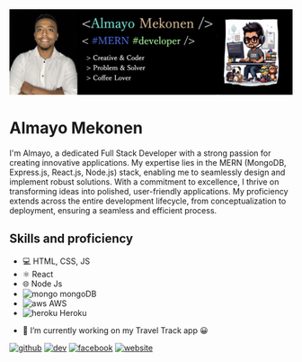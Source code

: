 <img src="https://github.com/almayomekonen/almayomekonen/blob/main/almayopop.png">

# Almayo Mekonen
I'm Almayo, a dedicated
Full Stack Developer with a strong passion for creating innovative applications. My expertise lies in the MERN (MongoDB, Express.js, React.js, Node.js) stack, enabling me to seamlessly design and implement robust solutions.
With a commitment to excellence, I thrive on transforming ideas into polished, user-friendly applications. My proficiency extends across the entire development lifecycle, from conceptualization to deployment, ensuring a seamless and efficient process.

## Skills and proficiency 
* 💻 HTML, CSS, JS
* ⚛️ React
* 🌐 Node Js
* <img width="29" src='https://cdn.iconscout.com/icon/free/png-512/free-mongodb-5-1175140.png?f=webp&w=512' alt='mongo'>  mongoDB 
* <img width="29px" src='https://upload.wikimedia.org/wikipedia/commons/thumb/5/5c/AWS_Simple_Icons_AWS_Cloud.svg/1024px-AWS_Simple_Icons_AWS_Cloud.svg.png' alt='aws'> AWS
* <img width="29" src='https://cdn.iconscout.com/icon/free/png-512/free-heroku-11-1175214.png?f=webp&w=512' alt='heroku'> Heroku


- 🔭 I’m currently working on my Travel Track app 😀 


[<img src='https://cdn.jsdelivr.net/npm/simple-icons@3.0.1/icons/github.svg' alt='github' height='40'>](https://github.com/almayomekonen)  [<img src='https://cdn.jsdelivr.net/npm/simple-icons@3.0.1/icons/dev-dot-to.svg' alt='dev' height='40'>](https://dev.to/almayomekonen)  [<img src='https://cdn.jsdelivr.net/npm/simple-icons@3.0.1/icons/facebook.svg' alt='facebook' height='40'>](https://www.facebook.com/https://www.facebook.com/profile.php?id=100002097524154&locale=he_IL)  [<img src='https://cdn.jsdelivr.net/npm/simple-icons@3.0.1/icons/icloud.svg' alt='website' height='40'>](https://almayo-mek.com/)  



